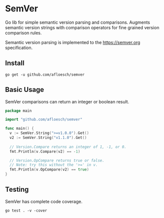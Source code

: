 # SemVer

Go lib for simple semantic version parsing and comparisons. Augments semantic version strings with comparison operators for fine grained version comparison rules.

Semantic version parsing is implemented to the https://semver.org specification.

## Install

```shell
go get -u github.com/afloesch/semver
```

## Basic Usage

SemVer comparisons can return an integer or boolean result.

```go
package main

import "github.com/afloesch/semver"

func main() {
  v := SemVer.String(">=v1.0.0").Get()
  v2 := SemVer.String("v1.1.0").Get()
  
  // Version.Compare returns an integer of 1, -1, or 0.
  fmt.Println(v.Compare(v2) == -1)

  // Version.OpCompare returns true or false.
  // Note: try this without the '>=' in v.
  fmt.Println(v.OpCompare(v2) == true)
}
```

## Testing

SemVer has complete code coverage.

```
go test . -v -cover
```
